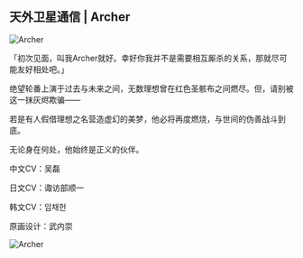 ## 天外卫星通信 | Archer

![Archer](https://upload-bbs.miyoushe.com/upload/2025/05/02/288909600/5c7c185974fe644bc451437f2a913bca_6384228303128187954.jpg)

「初次见面，叫我Archer就好。幸好你我并不是需要相互厮杀的关系，那就尽可能友好相处吧。」

绝望轮番上演于过去与未来之间，无数理想曾在红色圣骸布之间燃尽。但，请别被这一抹灰烬欺骗——

若是有人假借理想之名营造虚幻的美梦，他必将再度燃烧，与世间的伪善战斗到底。

无论身在何处，他始终是正义的伙伴。

中文CV：吴磊

日文CV：诹访部顺一

韩文CV：임채헌

原画设计：武内崇

![Archer](https://upload-bbs.miyoushe.com/upload/2025/05/02/288909600/020968ee814994f3f02a0ce904fdff1d_9137416609264985671.png)